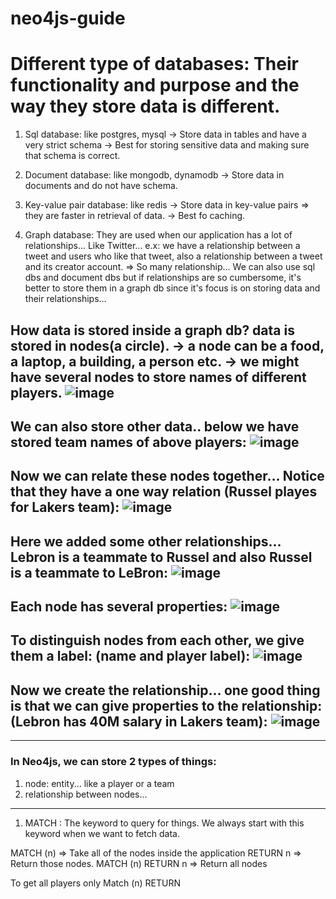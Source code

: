 # neo4js-guide
# Different type of databases: Their functionality and purpose and the way they store data is different.
1. Sql database: like postgres, mysql -> Store data in tables and have a very strict schema -> Best for storing sensitive data and making sure that schema is correct.
2. Document database: like mongodb, dynamodb -> Store data in documents and do not have schema.
3. Key-value pair database: like redis -> Store data in key-value pairs => they are faster in retrieval of data. -> Best fo caching.

4. Graph database: They are used when our application has a lot of relationships... Like Twitter... e.x: we have a relationship between a tweet and users who like that tweet, also a relationship between a tweet and its creator account. => So many relationship... We can also use sql dbs and document dbs but if relationships are so cumbersome, it's better to store them in a graph db since it's focus is on storing data and their relationships... 

## How data is stored inside a graph db? data is stored in nodes(a circle). -> a node can be a food, a laptop, a building, a person etc. -> we might have several nodes to store names of different players. ![image](https://github.com/negarmiralaie/neo4js-guide/assets/81822434/f0ce41de-1bed-4d6a-b32e-5a836e3ed661)
## We can also store other data.. below we have stored team names of above players: ![image](https://github.com/negarmiralaie/neo4js-guide/assets/81822434/905101e6-9e69-46ad-9680-9bf5aa490509)
## Now we can relate these nodes together... Notice that they have a one way relation (Russel playes for Lakers team): ![image](https://github.com/negarmiralaie/neo4js-guide/assets/81822434/26b0939e-8ab5-4ba7-92e8-a6d35442bc88)

## Here we added some other relationships... Lebron is a teammate to Russel and also Russel is a teammate to LeBron: ![image](https://github.com/negarmiralaie/neo4js-guide/assets/81822434/88c47ab9-d4fe-4821-b3c1-f2160a936a98)

## Each node has several properties: ![image](https://github.com/negarmiralaie/neo4js-guide/assets/81822434/a02d26c8-9599-48a9-9b03-664270ef5932)

## To distinguish nodes from each other, we give them a label: (name and player label): ![image](https://github.com/negarmiralaie/neo4js-guide/assets/81822434/c9d6e32c-c01f-44c9-8e47-7460dedcb3b9)

## Now we create the relationship... one good thing is that we can give properties to the relationship: (Lebron has 40M salary in Lakers team): ![image](https://github.com/negarmiralaie/neo4js-guide/assets/81822434/f3d54eb5-7aee-4fbd-b97d-cdac20daf43e)

-----------------------------------------

### In Neo4js, we can store 2 types of things:
1. node: entity... like a player or a team
2. relationship between nodes...

------------------------------------------

1. MATCH : The keyword to query for things. We always start with this keyword when we want to fetch data.

MATCH (n) => Take all of the nodes inside the application
RETURN n  => Return those nodes.
MATCH (n) RETURN n => Return all nodes

To get all players only
Match (n) RETURN 